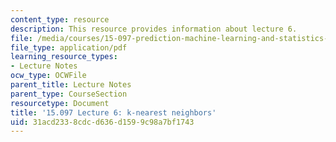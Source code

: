 ```yaml
---
content_type: resource
description: This resource provides information about lecture 6.
file: /media/courses/15-097-prediction-machine-learning-and-statistics-spring-2012/31acd2338cdcd636d1599c98a7bf1743_MIT15_097S12_lec06.pdf
file_type: application/pdf
learning_resource_types:
- Lecture Notes
ocw_type: OCWFile
parent_title: Lecture Notes
parent_type: CourseSection
resourcetype: Document
title: '15.097 Lecture 6: k-nearest neighbors'
uid: 31acd233-8cdc-d636-d159-9c98a7bf1743
---
```


